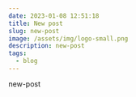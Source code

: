 ```yaml
---
date: 2023-01-08 12:51:18
title: New post
slug: new-post
image: /assets/img/logo-small.png
description: new-post
tags:
  - blog
---
```

new-post